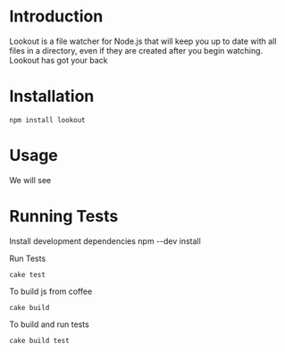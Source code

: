 # Introduction

Lookout is a file watcher for Node.js that will keep you up to date with
all files in a directory, even if they are created after you begin
watching. Lookout has got your back


# Installation

    npm install lookout

# Usage

We will see


# Running Tests

Install development dependencies
    npm --dev install

Run Tests

    cake test

To build js from coffee

    cake build

To build and run tests

    cake build test

